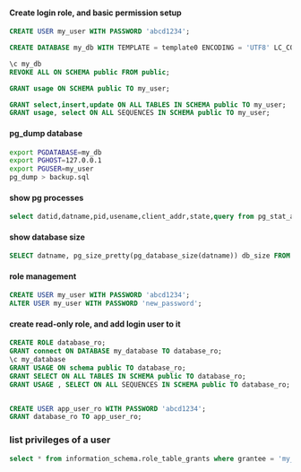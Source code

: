 
#### Create login role, and basic permission setup
```sql
CREATE USER my_user WITH PASSWORD 'abcd1234';

CREATE DATABASE my_db WITH TEMPLATE = template0 ENCODING = 'UTF8' LC_COLLATE = 'en_US.UTF-8' LC_CTYPE = 'en_US.UTF-8';

\c my_db
REVOKE ALL ON SCHEMA public FROM public;

GRANT usage ON SCHEMA public TO my_user;

GRANT select,insert,update ON ALL TABLES IN SCHEMA public TO my_user;
GRANT usage, select ON ALL SEQUENCES IN SCHEMA public TO my_user;

```

#### pg_dump database
```bash
export PGDATABASE=my_db
export PGHOST=127.0.0.1
export PGUSER=my_user
pg_dump > backup.sql
```

#### show pg processes
```sql
select datid,datname,pid,usename,client_addr,state,query from pg_stat_activity;
```

#### show database size
```sql
SELECT datname, pg_size_pretty(pg_database_size(datname)) db_size FROM pg_database where datname <> 'rdsadmin';
```

#### role management
```sql
CREATE USER my_user WITH PASSWORD 'abcd1234';
ALTER USER my_user WITH PASSWORD 'new_password';
```
#### create read-only role, and add login user to it
```sql
CREATE ROLE database_ro;
GRANT connect ON DATABASE my_database TO database_ro;
\c my_database 
GRANT USAGE ON schema public TO database_ro;
GRANT SELECT ON ALL TABLES IN SCHEMA public TO database_ro;
GRANT USAGE , SELECT ON ALL SEQUENCES IN SCHEMA public TO database_ro;


CREATE USER app_user_ro WITH PASSWORD 'abcd1234';
GRANT database_ro TO app_user_ro;
```

### list privileges of a user
```sql
select * from information_schema.role_table_grants where grantee = 'my_user' ;
```
